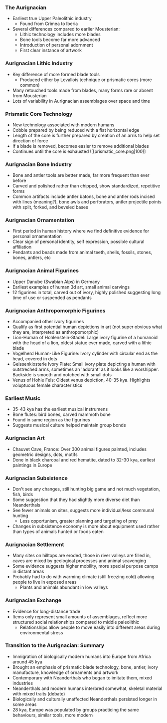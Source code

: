 ### The Aurignacian
 - Earliest true Upper Paleolithic industry
	 - Found from Crimea to Iberia
 - Several differences compared to earlier Mousterian:
	 - Lithic technology includes more blades
	 - Bone tools become far more advanced
	 - Introduction of personal adornment
	 - First clear instance of artwork

### Aurignacian Lithic Industry
 - Key difference of more formed blade tools
	 - Produced either by Levallois technique or prismatic cores (more common)
 - Many retouched tools made from blades, many forms rare or absent from Mousterian
 - Lots of variability in Aurignacian assemblages over space and time

### Prismatic Core Technology
 - New technology associated with modern humans
 - Cobble prepared by being reduced with a flat horizontal edge
 - Length of the core is further prepared by creation of an arris to help set direction of force
 - If a blade is removed, becomes easier to remove additional blades
 - Continues until the core is exhausted
![[prismatic_core.png|100]]

### Aurignacian Bone Industry
 - Bone and antler tools are better made, far more frequent than ever before
 - Carved and polished rather than chipped, show standardized, repetitive forms
 - Common artifacts include antler batons, bone and antler rods incised with lines (meaning?), bone awls and perforators, antler projectile points with split, forked, and beveled bases

### Aurignacian Ornamentation
 - First period in human history where we find definitive evidence for personal ornamentation
 - Clear sign of personal identity, self expression, possible cultural affiliation
 - Pendants and beads made from animal teeth, shells, fossils, stones, bones, antlers, etc

### Aurignacian Animal Figurines
 - Upper Danube (Swabian Alps) in Germany
 - Earliest examples of human 3d art, small animal carvings
 - 12 figurines in total, carved out of ivory, highly polished suggesting long time of use or suspended as pendants

### Aurignacian Anthropomorphic Figurines
 - Accompanied other ivory figurines
 - Qualify as first potential human depictions in art (not super obvious what they are, interpreted as anthropomorphic)
 - Lion-Human of Hohlenstein-Stadel: Large ivory figurine of a humanoid with the head of a lion, oldest statue ever made, carved with a lithic blade
 - Vogelherd Human-Like Figurine: Ivory cylinder with circular end as the head, covered in dots
 - Geissenklosterle Ivory Plate: Small ivory plate depicting a human with outstreched arms, sometimes an 'adorant' as it looks like a worshipper. Backside is smooth and notched with small dots
 - Venus of Hohle Fels: Oldest venus depiction, 40-35 kya. Highlights voluptuous female characteristics

### Earliest Music
 - 35-43 kya has the earliest musical instrumens
 - Bone flutes: bird bones, carved mammoth bone
 - Found in same region as the figurines
 - Suggests musical culture helped maintain group bonds

### Aurignacian Art
 - Chauvet Cave, France: Over 300 animal figures painted, includes geometric designs, dots, motifs
 - Done in black charcoal and red hematite, dated to 32-30 kya, earliest paintings in Europe

### Aurignacian Subsistence
 - Don't see any changes, still hunting big game and not much vegetation, fish, birds
 - Some suggestion that they had slightly more diverse diet than Neanderthals
 - See fewer animals on sites, suggests more individual/less communal hunting
	 - Less opportunism, greater planning and targeting of prey
 - Changes in subsistence economy is more about equipment used rather than types of animals hunted or foods eaten

### Aurignacian Settlement
 - Many sites on hilltops are eroded, those in river valleys are filled in, caves are mixed by geological processes and animal scavenging
 - Some evidence suggests higher mobility, more special purpose camps in distant areas
 - Probably had to do with warming climate (still freezing cold) allowing people to live in exposed areas
	 - Plants and animals abundant in low valleys

### Aurignacian Exchange
 - Evidence for long-distance trade
 - Items only represent small amounts of assemblages, reflect more structured social relationships compared to middle paleolithic
	 - Relationships allow people to move easily into different areas during environmental stress

### Transition to the Aurignacian: Summary
 - Immigration of biologically modern humans into Europe from Africa around 45 kya
 - Brought an emphasis of prismatic blade technology, bone, antler, ivory manufacture, knowledge of ornaments and artwork
 - Contemporary with Neanderthals who began to imitate them, mixed industries
 - Neanderthals and modern humans interbred somewhat, skeletal material with mixed traits (debate)
 - Biologically and culturally unaffected Neanderthals persisted longer in some areas
 - 28 kya, Europe was populated by groups practicing the same behaviours, similar tools, more modern
